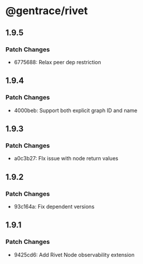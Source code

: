 # @gentrace/rivet

## 1.9.5

### Patch Changes

- 6775688: Relax peer dep restriction

## 1.9.4

### Patch Changes

- 4000beb: Support both explicit graph ID and name

## 1.9.3

### Patch Changes

- a0c3b27: FIx issue with node return values

## 1.9.2

### Patch Changes

- 93c164a: Fix dependent versions

## 1.9.1

### Patch Changes

- 9425cd6: Add Rivet Node observability extension
